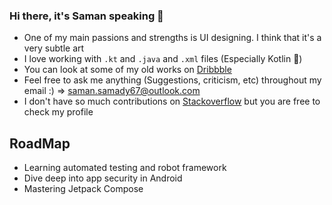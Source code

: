 ### Hi there, it's Saman speaking 👋

- One of my main passions and strengths is UI designing. I think that it's a very subtle art
- I love working with `.kt` and `.java` and `.xml` files (Especially Kotlin 💯)
-  You can look at some of my old works on <a href="https://dribbble.com/samansamadi">Dribbble</a>
- Feel free to ask me anything (Suggestions, criticism, etc) throughout my email :) => saman.samady67@outlook.com
-  I don't have so much contributions on <a href="https://stackoverflow.com/users/9612643/saman">Stackoverflow</a> but you are free to check my profile

## RoadMap
- Learning automated testing and robot framework
- Dive deep into app security in Android
- Mastering Jetpack Compose


<!--
**samansamadi/samansamadi** is a ✨ _special_ ✨ repository because its `README.md` (this file) appears on your GitHub profile.

Here are some ideas to get you started:

- 🔭 I’m currently working on ...
- 🌱 I’m currently learning ...
- 👯 I’m looking to collaborate on ...
- 🤔 I’m looking for help with ...
- 💬 Ask me about ...
- 📫 How to reach me: ...
- 😄 Pronouns: ...
- ⚡ Fun fact: ...
-->
